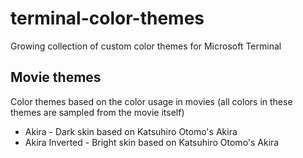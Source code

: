 # terminal-color-themes
Growing collection of custom color themes for Microsoft Terminal

## Movie themes
Color themes based on the color usage in movies (all colors in these themes are sampled from the movie itself)

* Akira - Dark skin based on Katsuhiro Otomo's Akira
* Akira Inverted - Bright skin based  on Katsuhiro Otomo's Akira
